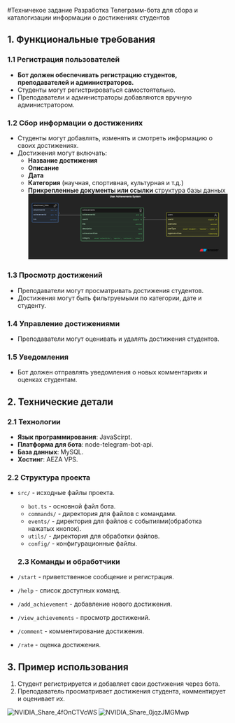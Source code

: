 #Техничекое задание
Разработка Телеграмм-бота для сбора и каталогизации информации о достижениях студентов



## 1. Функциональные требования
### 1.1 Регистрация пользователей
- **Бот должен обеспечивать регистрацию студентов, преподавателей и администраторов.**
- Студенты могут регистрироваться самостоятельно.
- Преподаватели и администраторы добавляются вручную администратором.

### 1.2 Сбор информации о достижениях
- Студенты могут добавлять, изменять и смотреть информацию о своих достижениях.
- Достижения могут включать:
  - **Название достижения**
  - **Описание**
  - **Дата**
  - **Категория** (научная, спортивная, культурная и т.д.)
  - **Прикрепленные документы или ссылки**
  структура базы данных
  ![alt text](database.png)

### 1.3 Просмотр достижений
- Преподаватели могут просматривать достижения студентов.
- Достижения могут быть фильтруемыми по категории, дате и студенту.

### 1.4 Управление достижениями
- Преподаватели могут  оценивать и удалять достижения студентов.


### 1.5 Уведомления
- Бот должен отправлять уведомления о новых комментариях и оценках студентам.



## 2. Технические детали
### 2.1 Технологии
- **Язык программирования**: JavaScirpt.
- **Платформа для бота**: node-telegram-bot-api.
- **База данных**: MySQL.
- **Хостинг**: AEZA VPS.

### 2.2 Структура проекта
- `src/` - исходные файлы проекта.
  - `bot.ts` - основной файл бота.
  - `commands/` - директория для файлов с командами.
  - `events/` - директория для файлов с событиями(обработка нажатых кнопок).
  - `utils/` - директория для обработки файлов.
  - `config/` - конфигурационные файлы.

  ### 2.3 Команды и обработчики
- `/start` - приветственное сообщение и регистрация.
- `/help` - список доступных команд.
- `/add_achievement` - добавление нового достижения.
- `/view_achievements` - просмотр достижений.
- `/comment` - комментирование достижения.
- `/rate` - оценка достижения.

## 3. Пример использования

1. Студент регистрируется и добавляет свои достижения через бота.
2. Преподаватель просматривает достижения студента, комментирует и оценивает их.

![NVIDIA_Share_4fOnCTVcWS](https://github.com/user-attachments/assets/27f7a139-1ca8-44b3-a8be-9bf6439d3914)
![NVIDIA_Share_0jqzJMGMwp](https://github.com/user-attachments/assets/b59602e2-7feb-4a8d-be06-c2c977bf6006)
